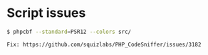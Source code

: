 


# Script issues

```sh
$ phpcbf --standard=PSR12 --colors src/ 

Fix: https://github.com/squizlabs/PHP_CodeSniffer/issues/3182
```
